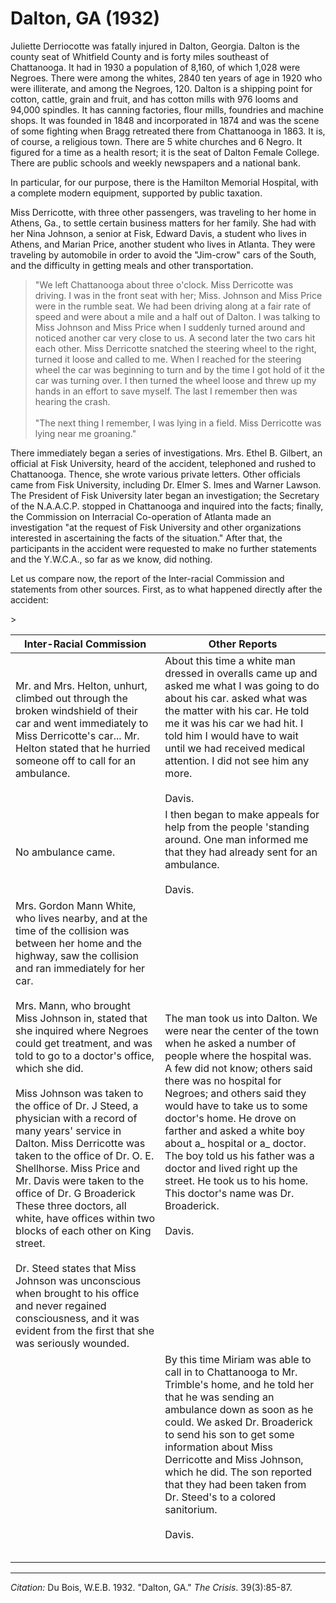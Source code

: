 <!--
title:   Dalton, GA
author:  Du Bois, W.E.B.
journal: The Crisis
year:    1932
volume:  39
issue:   3
pages:   85-87
-->

# Dalton, GA (1932)

Juliette Derriocotte was fatally injured in Dalton, Georgia. Dalton is the county seat of Whitfield County and is forty miles southeast of Chattanooga. It had in 1930 a population of 8,160, of which 1,028 were Negroes. There were among the whites, 2840 ten years of age in 1920 who were illiterate, and among the Negroes, 120. Dalton is a shipping point for cotton, cattle, grain and fruit, and has cotton mills with 976 looms and 94,000 spindles. It has canning factories, flour mills, foundries and machine shops. It was founded in 1848 and incorporated in 1874 and was the scene of some fighting when Bragg retreated there from Chattanooga in 1863. It is, of course, a religious town. There are 5 white churches and 6 Negro. It figured for a time as a health resort; it is the seat of Dalton Female College. There are public schools and weekly newspapers and a national bank.

In particular, for our purpose, there is the Hamilton Memorial Hospital, with a complete modern equipment, supported by public taxation.

Miss Derricotte, with three other passengers, was traveling to her home in Athens, Ga., to settle certain business matters for her family. She had with her Nina Johnson, a senior at Fisk, Edward Davis, a student who lives in Athens, and Marian Price, another student who lives in Atlanta. They were traveling by automobile in order to avoid the "Jim-crow" cars of the South, and the difficulty in getting meals and other transportation.

> "We left Chattanooga about three o'clock. Miss Derricotte was driving. I was in the front seat with her; Miss. Johnson and Miss Price were in the rumble seat. We had been driving along at a fair rate of speed and were about a mile and a half out of Dalton. I was talking to Miss Johnson and Miss Price when I suddenly turned around and noticed another car very close to us. A second later the two cars hit each other. Miss Derricotte snatched the steering wheel to the right, turned it loose and called to me. When I reached for the steering wheel the car was beginning to turn and by the time I got hold of it the car was turning over. I then turned the wheel loose and threw up my hands in an effort to save myself. The last I remember then was hearing the crash.    
> &nbsp;    
> "The next thing I remember, I was lying in a field. Miss Derricotte was lying near me groaning."

There immediately began a series of investigations. Mrs. Ethel B. Gilbert, an official at Fisk University, heard of the accident, telephoned and rushed to Chattanooga. Thence, she wrote various private letters. Other officials came from Fisk University, including Dr. Elmer S. Imes and Warner Lawson. The President of Fisk University later began an investigation; the Secretary of the N.A.A.C.P. stopped in Chattanooga and inquired into the facts; finally, the Commission on Interracial Co-operation of Atlanta made an investigation "at the request of Fisk University and other organizations interested in ascertaining the facts of the situation." After that, the participants in the accident were requested to make no further statements and the Y.W.C.A., so far as we know, did nothing.

Let us compare now, the report of the Inter-racial Commission and statements from other sources. First, as to what happened directly after the accident:

<table class="col-table">>
<thead>
  <tr>
    <th>Inter-Racial Commission</th>
    <th>Other Reports</th>
  </tr>
</thead>
<tbody>
  <tr>
    <td>Mr. and Mrs. Helton, unhurt, climbed out through the broken windshield of their car and went immediately to Miss Derricotte's car... Mr. Helton stated that he hurried someone off to call for an ambulance. <br> </td>
    <td>About this time a white man dressed in overalls came up and asked me what I was going to do about his car. asked what was the matter with his car. He told me it was his car we had hit. I told him I would have to wait until we had received medical attention. I did not see him any more. <br> <br>Davis.</td>
  </tr>
  <tr>
    <td>No ambulance came.</td>
    <td>I then began to make appeals for help from the people 'standing around. One man informed me that they had already sent for an ambulance. <br> <br>Davis.</td>
  </tr>
  <tr>
    <td>Mrs. Gordon Mann White, who lives nearby, and at the time of the collision was between her home and the highway, saw the collision and ran immediately for her car. <br> <br>Mrs. Mann, who brought Miss Johnson in, stated that she inquired where Negroes could get treatment, and was told to go to a doctor's office, which she did. <br> <br>Miss Johnson was taken to the office of Dr. J Steed, a physician with a record of many years' service in Dalton. Miss Derricotte was taken to the office of Dr. O. E. Shellhorse. Miss Price and Mr. Davis were taken to the office of Dr. G Broaderick These three doctors, all white, have offices within two blocks of each other on King street. <br> <br>Dr. Steed states that Miss Johnson was unconscious when brought to his office and never regained consciousness, and it was evident from the first that she was seriously wounded. <br> </td>
    <td>The man took us into Dalton. We were near the center of the town when he asked a number of people where the hospital was. A few did not know; others said there was no hospital for Negroes; and others said they would have to take us to some doctor's home. He drove on farther and asked a white boy about a_ hospital or a_ doctor. The boy told us his father was a doctor and lived right up the street. He took us to his home. This doctor's name was Dr. Broaderick. <br> <br>Davis.<br> </td>
  </tr>
  <tr>
    <td> </td>
    <td>By this time Miriam was able to call in to Chattanooga to Mr. Trimble's home, and he told her that he was sending an ambulance down as soon as he could. We asked Dr. Broaderick to send his son to get some information about Miss Derricotte and Miss Johnson, which he did. The son reported that they had been taken from Dr. Steed's to a colored sanitorium. <br> <br>Davis.</td>
  </tr>
  <tr>
    <td> </td>
    <td> </td>
  </tr>
  <tr>
    <td> </td>
    <td> </td>
  </tr>
  <tr>
    <td> </td>
    <td> </td>
  </tr>
  <tr>
    <td> </td>
    <td> </td>
  </tr>
  <tr>
    <td> </td>
    <td> </td>
  </tr>
</tbody>
</table>

______________
*Citation:* Du Bois, W.E.B. 1932. "Dalton, GA." *The Crisis*. 39(3):85-87.
